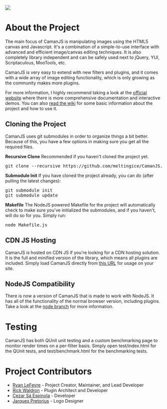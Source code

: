 <img src="http://camanjs.com/imgs/logo.png" />

<h1>About the Project</h1>
The main focus of CamanJS is manipulating images using the HTML5 canvas and Javascript. It's a combination of a simple-to-use interface with advanced and efficient image/canvas editing techniques. It is also completely library independent and can be safely used next to jQuery, YUI, Scriptaculous, MooTools, etc.

CamanJS is very easy to extend with new filters and plugins, and it comes with a wide array of image editing functionality, which is only growing as the community makes more plugins.

For more information, I highly recommend taking a look at the <a href="http://camanjs.com">official website</a> where there is more comprehensive documentation and interactive demos. You can also <a href="https://github.com/meltingice/CamanJS/wiki">read the wiki</a> for some basic information about the project and how to use it.

<h2>Cloning the Project</h2>
CamanJS uses git submodules in order to organize things a bit better. Because of this, you have a few options in making sure you get all the required files.

<b>Recursive Clone</b>
Recommended if you haven't cloned the project yet.

<pre>
git clone --recursive https://github.com/meltingice/CamanJS.git
</pre>

<b>Submodule Init</b>
If you have cloned the project already, you can do (after pulling the latest changes):

<pre>
git submodule init
git submodule update
</pre>

<b>Makefile</b>
The NodeJS powered Makefile for the project will automatically check to make sure you've initialized the submodules, and if you haven't, will do so for you. Simply run:

<pre>
node Makefile.js
</pre>

<h2>CDN JS Hosting</h2>
CamanJS is hosted on CDN JS if you're looking for a CDN hosting solution. It is the full and minified version of the library, which means all plugins are included. Simply load CamanJS directly from <a href="http://ajax.cdnjs.com/ajax/libs/camanjs/2.0/caman.full.min.js">this URL</a> for usage on your site.

<h2>NodeJS Compatibility</h2>
There is now a version of CamanJS that is made to work with NodeJS.  It has all of the functionality of the normal browser version, including plugins.  Take a look at the <a href="https://github.com/meltingice/CamanJS/tree/node">node branch</a> for more information.

<h1>Testing</h1>
CamanJS has both QUnit unit testing and a custom benchmarking page to monitor render times on a per-filter basis.  Simply open test/index.html for the QUnit tests, and test/benchmark.html for the benchmarking tests.

<h1>Project Contributors</h1>

* <a href="http://twitter.com/meltingice">Ryan LeFevre</a> - Project Creator, Maintainer, and Lead Developer
* <a href="http://twitter.com/rwaldron">Rick Waldron</a> - Plugin Architect and Developer
* <a href="http://twitter.com/cezarsa">Cezar Sá Espinola</a> - Developer
* <a href="http://twitter.com/jarques">Jarques Pretorius</a> - Logo Designer